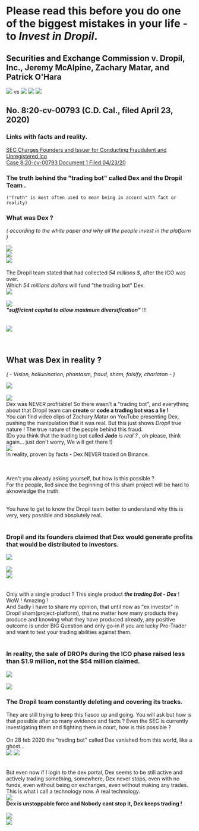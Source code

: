 # Please read this before you do one of the biggest mistakes in your life - to **_Invest in Dropil_**.

## Securities and Exchange Commission v. Dropil, Inc., Jeremy McAlpine, Zachary Matar, and Patrick O'Hara

![](assets/README-f7873337.png) vs ![](assets/README-63db68bd.png) ![](assets/README-7ebf97ad.png) ![](assets/README-b3d2deb4.png)

## No. 8:20-cv-00793 (C.D. Cal., filed April 23, 2020)

### Links with facts and reality.

[SEC Charges Founders and Issuer for Conducting Fraudulent and Unregistered Ico](https://www.sec.gov/litigation/litreleases/2020/lr24804.htm)<br>
[Case 8:20-cv-00793 Document 1 Filed 04/23/20](https://www.sec.gov/litigation/complaints/2020/comp24804.pdf)

### The truth behind the "trading bot" called Dex and the **Dropil Team** .<br>

`("Truth" is most often used to mean being in accord with fact or reality)`

### What was Dex ?<br>

_( according to the white paper and why all the people invest in the platform )_<br>

![](assets/README-450ec01a.png)<br>
![](assets/README-10ba05ef.png)<br>
![](assets/README-3ced58a7.png)<br>
<br>
The Dropil team stated that had collected _54 millions $_, after the ICO was over.<br>
Which _54 millions dollars_ will fund "the trading bot" Dex.<br>
![](assets/README-73b0c63d.png)<br>
<br>
![](assets/README-b9c645c3.png)<br>
**_"sufficient capital to allow maximum diversification"_** !!!<br>
<br>
<br>
![](assets/README-1e23556b.png)<br>
<br>
<br>

## What was Dex in reality ?<br>

_( - Vision, hallucination, phantasm, fraud, sham, falsify, charlatan - )_<br>

![](assets/README-d5e0dda0.png)<br><br>
![](assets/README-24c87cad.png)<br>
Dex was NEVER profitable! So there wasn't a "trading bot", and everything about that Dropil team can **create** or **code a trading bot was a lie !**<br>
You can find video clips of Zachary Matar on YouTube presenting Dex, pushing the manipulation that it was real. But this just shows _Dropil_ true nature ! The true nature of the people behind this fraud.<br>
(Do you think that the trading bot called **Jade** _is real ?_ , oh please, think again... just don't worry, We will get there !)<br>
![](assets/README-6a905309.png)<br>
In reality, proven by facts - Dex NEVER traded on Binance.

<br>
<br>
Aren't you already asking yourself, but how is this possible ?<br>
For the people, lied since the beginning of this sham project will be hard to aknowledge the truth.<br>
<br>

You have to get to know the Dropil team better to understand why this is very, very possible and absolutely real.<br>
<br>

### Dropil and its founders claimed that Dex would generate profits that would be distributed to investors.<br>

![](assets/README-163b669d.png)<br><br>
![](assets/README-e932bbc6.png)<br>
![](assets/README-398fc2d8.png)<br>
<br><br>
Only with a single product ? This single product **_the trading Bot - Dex_** ! WoW ! Amazing !<br>
And Sadly i have to share my opinion, that until now as "ex investor" in Dropil sham(project-platform), that no matter how many products they produce and knowing what they have produced already, any positive outcome is under BIG Question and only go-in if you are lucky Pro-Trader and want to test your trading abilities against them.<br><br>

### In reality, the sale of DROPs during the ICO phase raised less than $1.9 million, not the $54 million claimed.<br>

![](assets/README-92feb876.png)<br><br>
![](assets/README-73b0c63d.png)

### The Dropil team constantly deleting and covering its tracks.<br>

They are still trying to keep this fiasco up and going. You will ask but how is that possible after so many evidence and facts ? Even the SEC is currently investigating them and fighting them in court, how is this possible ?<br><br>
On 28 feb 2020 the "trading bot" called Dex vanished from this world, like a ghost...<br>
![](assets/README-816c37a0.png) <!-- .element height="10%" width="10%" --> ![](assets/README-29f820cb.png) <!-- .element height="10%" width="10%" --><br><br><br>
But even now if I login to the dex portal, Dex seems to be still active and actively trading something, somewhere, Dex never stops, even with no funds, even without being on exchanges, even without making any trades. This is what i call a technology now. A real technology.<br>
![](assets/README-cee8cad3.png)<br>
**Dex is unstoppable force and Nobody cant stop it, Dex keeps trading !**<br><br>
![](assets/README-80484386.png)<br>
![](assets/README-ab89da7d.png)<br>
